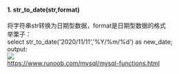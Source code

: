 #### 1. str_to_date(str,format) 
将字符串str转换为日期型数据，format是日期型数据的格式   
举栗子：  
select str_to_date('2020/11/11','%Y/%m/%d') as new_date;   
output:    
![](https://ftp.bmp.ovh/imgs/2020/12/780698d29d073850.png)  
https://www.runoob.com/mysql/mysql-functions.html  
